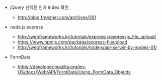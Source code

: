 - jQuery 선택된 인자 index 확인
	- http://blog.freezner.com/archives/261

- node.js express
	- http://webframeworks.kr/tutorials/expressjs/expressjs_file_upload/
	- https://www.npmjs.com/package/express-fileupload
	- http://webframeworks.kr/tutorials/nodejs/api-server-by-nodejs-01/

- FormData
	- https://developer.mozilla.org/en-US/docs/Web/API/FormData/Using_FormData_Objects